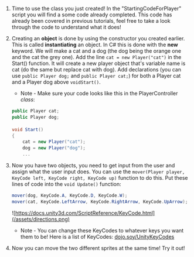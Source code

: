 1. Time to use the class you just created! In the "StartingCodeForPlayer" script you will find a some code already completed. This code has already been covered in previous tutorials, feel free to take a look through the code to understand what it does!

2. Creating an **object** is done by using the constructor you created earlier. This is called **instantiating** an object. In C# this is done with the **new** keyword. We will make a cat and a dog (the dog being the orange one and the cat the grey one). Add the line `cat = new Player("cat")` in the Start() function. It will create a new player object that's variable name is cat (do the same but replace cat with dog). Add declarations (you can use `public Player dog;` and `public Player cat;`) for both a Player cat and a Player dog above `voidStart()`.

    * Note - Make sure your code looks like this in the PlayerController *class*:
    ```csharp
    public Player cat;
    public Player dog;
    
    void Start()
    {
        cat = new Player("cat");
        dog = new Player("dog");
        ...
    ```

3. Now you have two objects, you need to get input from the user and assign what the user input does. You can use the `mover(Player player, KeyCode left, KeyCode right, KeyCode up)` function to do this. Put these lines of code into the `void Update()` function:
    
    ```csharp
    mover(dog, KeyCode.A, KeyCode.D, KeyCode.W);
    mover(cat, KeyCode.LeftArrow, KeyCode.RightArrow, KeyCode.UpArrow);
    ```
    ![https://docs.unity3d.com/ScriptReference/KeyCode.html](/assets/directions.png)
    
    * Note - You can change these KeyCodes to whatever keys you want them to be! Here is a list of KeyCodes: [dojo.soy/UnityKeyCodes](https://docs.unity3d.com/ScriptReference/KeyCode.html)
       
4. Now you can move the two different sprites at the same time! Try it out!